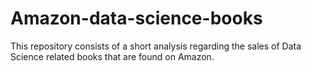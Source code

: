 # Amazon-data-science-books
This repository consists of a short analysis regarding the sales of Data Science related books that are found on Amazon.

